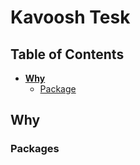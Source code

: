 # Kavoosh Tesk

## Table of Contents

-   **[Why](#why)**
    -   [Package](#why-packages)

## Why <a id="why"></a>

### Packages <a id="why-packages"></a>

